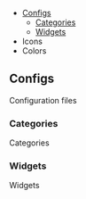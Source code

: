 - [Configs](#configs)
   - [Categories](#categories)
   - [Widgets](#widgets)
- Icons
- Colors


## Configs
Configuration files

### Categories
Categories

### Widgets
Widgets

